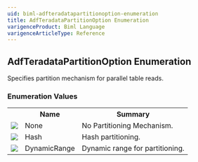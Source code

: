 ```yaml
---
uid: biml-adfteradatapartitionoption-enumeration
title: AdfTeradataPartitionOption Enumeration
varigenceProduct: Biml Language
varigenceArticleType: Reference
---
```


## AdfTeradataPartitionOption Enumeration<div class="LanguageSummary"><div class ="SummaryItem">Specifies partition mechanism for parallel table reads.</div></div><div class="EnumValueGroup">### Enumeration Values<table id="EnumValue" class="MemberList"><tbody><tr><th class="MemberTypeIconColumnHeader">&nbsp;</th><th class="MemberNameColumnHeader">Name</th><th class="MemberSummaryColumnHeader">Summary</th></tr><tr class="cd0"><td align="center" class="MemberTypeIcon"><img src="enumValue.png"></img></td><td class="MemberName">None</td><td class="MemberSummary"><div class ="SummaryItem">No Partitioning Mechanism.</div></td></tr><tr class="cd1"><td align="center" class="MemberTypeIcon"><img src="enumValue.png"></img></td><td class="MemberName">Hash</td><td class="MemberSummary"><div class ="SummaryItem">Hash partitioning.</div></td></tr><tr class="cd0"><td align="center" class="MemberTypeIcon"><img src="enumValue.png"></img></td><td class="MemberName">DynamicRange</td><td class="MemberSummary"><div class ="SummaryItem">Dynamic range for partitioning.</div></td></tr></tbody></table></div>